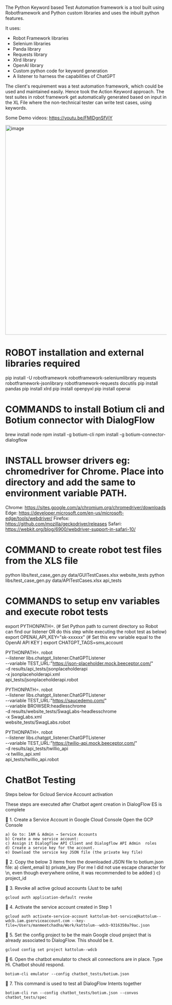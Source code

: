 
The Python Keyword based Test Automation framework is a tool built using Robotframework and Python custom libraries and uses the inbuilt python features.

It uses:
* Robot Framework libraries
* Selenium libraries
* Panda library
* Requests library 
* Xlrd library
* OpenAI library
* Custom python code for keyword generation 
* A listener to harness the capabilities of ChatGPT
  
The client's requirement was a test automation framework, which could be used and maintained easily. Hence took the Action Keyword approach.
The test suites in robot framework get automatically generated based on input in the XL File where the non-technical tester can write test cases, using keywords.

Some Demo videos:
https://youtu.be/FMlDgnSfVjY


<img width="655" alt="image" src="https://github.com/user-attachments/assets/6534e344-920d-4805-9209-13e090dc9137" />




# ROBOT installation and external libraries required

pip install -U robotframework robotframework-seleniumlibrary requests robotframework-jsonlibrary robotframework-requests docutils
pip install pandas
pip install xlrd
pip install openpyxl
pip install openai


# COMMANDS to install Botium cli and Botium connector with DialogFlow
brew install node
npm install -g botium-cli
npm install -g botium-connector-dialogflow

# INSTALL browser drivers eg: chromedriver for Chrome. Place into directory and add the same to environment variable PATH.

Chrome: https://sites.google.com/a/chromium.org/chromedriver/downloads
Edge: https://developer.microsoft.com/en-us/microsoft-edge/tools/webdriver/
Firefox: https://github.com/mozilla/geckodriver/releases
Safari: https://webkit.org/blog/6900/webdriver-support-in-safari-10/

# COMMAND to create robot test files from the XLS file
python libs/test_case_gen.py data/GUITestCases.xlsx website_tests
python libs/test_case_gen.py data/APITestCases.xlsx api_tests

# COMMANDS to setup env variables and execute robot tests

export PYTHONPATH=.   (# Set Python path to current directory so Robot can find our listener OR do this step while executing the robot test as below)
export OPENAI_API_KEY="sk-xxxxxx"  (# Set this env variable equal to the OpenAI API KEY )
export CHATGPT_TAGS=sms,account

PYTHONPATH=. robot \
--listener libs.chatgpt_listener.ChatGPTListener \
--variable TEST_URL:"https://json-placeholder.mock.beeceptor.com/" \
-d results/api_tests/jsonplaceholderapi \
-x jsonplaceholderapi.xml \
api_tests/jsonplaceholderapi.robot


PYTHONPATH=. robot \
--listener libs.chatgpt_listener.ChatGPTListener \
--variable TEST_URL:"https://saucedemo.com/" \
--variable BROWSER:headlesschrome \
-d results/website_tests/SwagLabs-headlesschrome \
-x SwagLabs.xml \
website_tests/SwagLabs.robot


PYTHONPATH=. robot \
--listener libs.chatgpt_listener.ChatGPTListener \
--variable TEST_URL:"https://twilio-api.mock.beeceptor.com/" \
-d results/api_tests/twillio_api \
-x twillio_api.xml \
api_tests/twillio_api.robot


# ChatBot Testing

Steps below for Gcloud Service Account activation

These steps are executed after Chatbot agent creation in DialogFlow ES is complete

🔹 1. Create a Service Account in Google Cloud Console
Open the GCP Console

	a) Go to: IAM & Admin → Service Accounts
	b) Create a new service account:
	c) Assign it Dialogflow API Client and Dialogflow API Admin  roles
	d) Create a servie key for the account.
	e) Download the service key JSON file (the private key file)

🔹 2. Copy the below 3 items from the downloaded JSON file to botium.json file:
a) client_email
b) private_key (For me I did not use escape character for \n, even though everywhere online, it was recommended to be added )
c) project_id

🔹 3. Revoke all active gcloud accounts (Just to be safe)

	gcloud auth application-default revoke

🔹 4. Activate the service account created in Step 1

	gcloud auth activate-service-account kattolum-bot-service@kattolum--wdcb.iam.gserviceaccount.com --key-file=/Users/manmeetchadha/Work/kattolum--wdcb-9316350a79ac.json

🔹 5. Set the config project to be the main Google cloud project that is already associated to DialogFlow. This should be it.

	gcloud config set project kattolum--wdcb

🔹 6. Open the chatbot emulator to check all connections are in place. Type Hi. Chatbot should respond.

	botium-cli emulator --config chatbot_tests/botium.json

🔹 7. This command is used to test all DialogFlow Intents together

	botium-cli run --config chatbot_tests/botium.json --convos chatbot_tests/spec